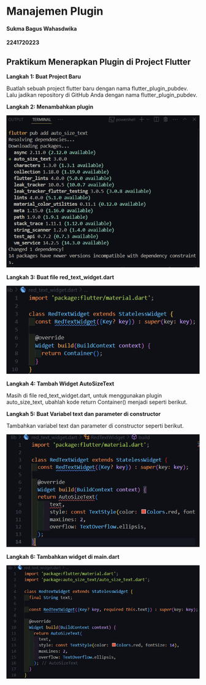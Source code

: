 # **Manajemen Plugin**

#### Sukma Bagus Wahasdwika
#### 2241720223

## **Praktikum Menerapkan Plugin di Project Flutter**

**Langkah 1: Buat Project Baru**

Buatlah sebuah project flutter baru dengan nama flutter_plugin_pubdev. Lalu jadikan repository di GitHub Anda dengan nama flutter_plugin_pubdev.

**Langkah 2: Menambahkan plugin**

![alt text](image.png)

**Langkah 3: Buat file red_text_widget.dart**

![alt text](image-1.png)

**Langkah 4: Tambah Widget AutoSizeText**

Masih di file red_text_widget.dart, untuk menggunakan plugin auto_size_text, ubahlah kode return Container() menjadi seperti berikut.

**Langkah 5: Buat Variabel text dan parameter di constructor**

Tambahkan variabel text dan parameter di constructor seperti berikut.

![alt text](image-2.png)

**Langkah 6: Tambahkan widget di main.dart**

![alt text](image-3.png)